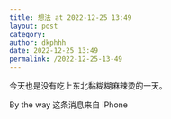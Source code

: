 ```yaml
---
title: 想法 at 2022-12-25 13:49
layout: post
category: 
author: dkphhh
date: 2022-12-25 13:49
permalink: /2022-12-25-13-49
---
```


今天也是没有吃上东北黏糊糊麻辣烫的一天。

By the way 这条消息来自 iPhone
